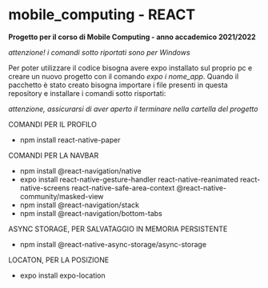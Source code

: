 # mobile_computing - REACT 
**Progetto per il corso di Mobile Computing - anno accademico 2021/2022**

_attenzione! i comandi sotto riportati sono per Windows_

Per poter utilizzare il codice bisogna avere expo installato sul proprio pc e creare un nuovo progetto con il comando _expo i nome_app_. Quando il pacchetto è stato creato bisogna importare i file presenti in questa repository e installare i comandi sotto risportati:


_attenzione, assicurarsi di aver aperto il terminare nella cartella del progetto_


COMANDI PER IL PROFILO
- npm install react-native-paper

COMANDI PER LA NAVBAR
- npm install @react-navigation/native
- expo install react-native-gesture-handler react-native-reanimated react-native-screens react-native-safe-area-context @react-native-community/masked-view
- npm install @react-navigation/stack
- npm install @react-navigation/bottom-tabs

ASYNC STORAGE, PER SALVATAGGIO IN MEMORIA PERSISTENTE
- npm install @react-native-async-storage/async-storage

LOCATON, PER LA POSIZIONE
- expo install expo-location

